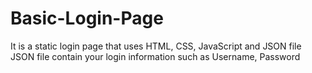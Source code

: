 # Basic-Login-Page
It is a static login page that uses HTML, CSS, JavaScript and JSON file 
JSON file contain your login information such as Username, Password 
